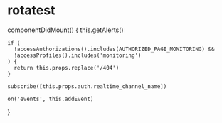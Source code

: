 # rotatest

componentDidMount() {
    this.getAlerts()

    if (
      !accessAuthorizations().includes(AUTHORIZED_PAGE_MONITORING) &&
      !accessProfiles().includes('monitoring')
    ) {
      return this.props.replace('/404')
    }

    subscribe([this.props.auth.realtime_channel_name])

    on('events', this.addEvent)
  }
